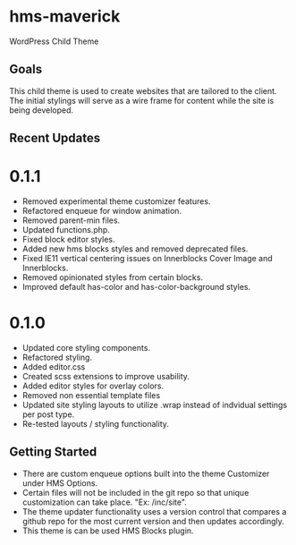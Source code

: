 # hms-maverick
WordPress Child Theme

## Goals
This child theme is used to create websites that are tailored to the client. The initial stylings will serve as a wire frame for content while the site is being developed.

## Recent Updates

# 0.1.1
- Removed experimental theme customizer features.
- Refactored enqueue for window animation.
- Removed parent-min files.
- Updated functions.php.
- Fixed block editor styles.
- Added new hms blocks styles and removed deprecated files.
- Fixed IE11 vertical centering issues on Innerblocks Cover Image and Innerblocks.
- Removed opinionated styles from certain blocks.
- Improved default has-color and has-color-background styles.

# 0.1.0
- Updated core styling components.
- Refactored styling.
- Added editor.css
- Created scss extensions to improve usability.
- Added editor styles for overlay colors.
- Removed non essential template files
- Updated site styling layouts to utilize .wrap instead of indvidual settings per post type.
- Re-tested layouts / styling functionality.

## Getting Started
- There are custom enqueue options built into the theme Customizer under HMS Options.
- Certain files will not be included in the git repo so that unique customization can take place. "Ex: /inc/site".
- The theme updater functionality uses a version control that compares a github repo for the most current version and then updates accordingly.
- This theme is can be used HMS Blocks plugin.